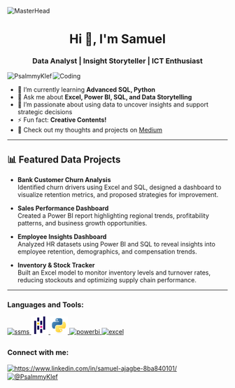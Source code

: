 ![MasterHead](https://as1.ftcdn.net/v2/jpg/04/63/28/92/1000_F_463289241_516dVni2CsaiKOXOiywJ2LrP94BiKXX1.jpg)

<h1 align="center">Hi 👋, I'm Samuel</h1>
<h3 align="center">Data Analyst | Insight Storyteller | ICT Enthusiast</h3>

<img align="right" alt="Coding" width="400" src="https://camo.githubusercontent.com/cae12fddd9d6982901d82580bdf321d81fb299141098ca1c2d4891870827bf17/68747470733a2f2f6d69726f2e6d656469756d2e636f6d2f6d61782f313336302f302a37513379765349765f7430696f4a2d5a2e676966">

<p align="left">
  <img src="https://komarev.com/ghpvc/?username=PsalmmyKlef&label=Profile%20views&color=0e75b6&style=flat" alt="PsalmmyKlef" />
</p>

- 🌱 I’m currently learning **Advanced SQL, Python**
- 💬 Ask me about **Excel, Power BI, SQL, and Data Storytelling**
- 🧠 I’m passionate about using data to uncover insights and support strategic decisions
- ⚡ Fun fact: **Creative Contents!**
- 📝 Check out my thoughts and projects on [Medium](https://medium.com/@PsalmmyKlef)


---

<h2>📊 Featured Data Projects</h2>

- **Bank Customer Churn Analysis**  
  Identified churn drivers using Excel and SQL, designed a dashboard to visualize retention metrics, and proposed strategies for improvement.

- **Sales Performance Dashboard**  
  Created a Power BI report highlighting regional trends, profitability patterns, and business growth opportunities.

- **Employee Insights Dashboard**  
  Analyzed HR datasets using Power BI and SQL to reveal insights into employee retention, demographics, and compensation trends.

- **Inventory & Stock Tracker**  
  Built an Excel model to monitor inventory levels and turnover rates, reducing stockouts and optimizing supply chain performance.

---


<h3 align="left">Languages and Tools:</h3>
<p align="left">
 <a href="https://learn.microsoft.com/en-us/sql/ssms/sql-server-management-studio-ssms" target="_blank" rel="noreferrer">
    <img src="https://upload.wikimedia.org/wikipedia/commons/8/87/Sql_data_base_with_logo.png" alt="ssms" width="80" height="40"/>
  </a>
  <a href="https://pandas.pydata.org/" target="_blank" rel="noreferrer">
    <img src="https://raw.githubusercontent.com/devicons/devicon/2ae2a900d2f041da66e950e4d48052658d850630/icons/pandas/pandas-original.svg" alt="pandas" width="40" height="40"/>
  </a>
  <a href="https://www.python.org" target="_blank" rel="noreferrer">
    <img src="https://raw.githubusercontent.com/devicons/devicon/master/icons/python/python-original.svg" alt="python" width="40" height="40"/>
  </a>
  <a href="https://powerbi.microsoft.com/" target="_blank" rel="noreferrer">
    <img src="https://upload.wikimedia.org/wikipedia/commons/c/cf/New_Power_BI_Logo.svg" alt="powerbi" width="40" height="40"/>
  </a>
  <a href="https://www.microsoft.com/microsoft-365/excel" target="_blank" rel="noreferrer">
  <img src="https://cdn-icons-png.flaticon.com/512/732/732220.png" alt="excel" width="40" height="40"/>
</a>

</p>

<h2></h2>

<h3 align="left">Connect with me:</h3>
<p align="left">
<a href="https://www.linkedin.com/in/samuel-ajagbe-8ba840101/" target="blank"><img align="center" src="https://raw.githubusercontent.com/rahuldkjain/github-profile-readme-generator/master/src/images/icons/Social/linked-in-alt.svg" alt="https://www.linkedin.com/in/samuel-ajagbe-8ba840101/" height="30" width="40" /></a>
<a href="https://medium.com/@PsalmmyKlef" target="blank"><img align="center" src="https://raw.githubusercontent.com/rahuldkjain/github-profile-readme-generator/master/src/images/icons/Social/medium.svg" alt="@PsalmmyKlef" height="30" width="40" /></a>
</p>



<!---
PsalmmyKlef/PsalmmyKlef is a ✨ special ✨ repository because its `README.md` (this file) appears on your GitHub profile.
You can click the Preview link to see how it looks.
--->
